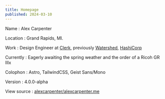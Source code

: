 ```yaml
---
title: Homepage
published: 2024-03-10
---
```


Name
: Alex Carpenter

Location
: Grand Rapids, MI.

Work
: Design Engineer at [Clerk](https://clerk.com), previously [Watershed](https://watershed.com), [HashiCorp](https://hashicorp.com)

Currently
: Eagerly awaiting the spring weather and the order of a Ricoh GR IIIx

Colophon
: Astro, TailwindCSS, Geist Sans/Mono

Version
: 4.0.0-alpha

View source
: [alexcarpenter/alexcarpenter.me](https://github.com/alexcarpenter/alexcarpenter.me)
